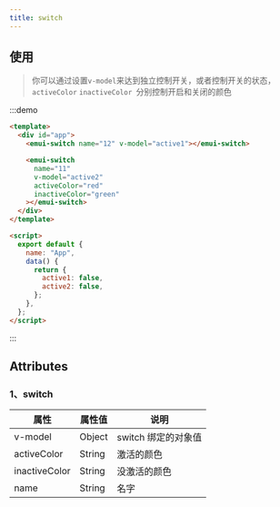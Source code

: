 ```yaml
---
title: switch
---
```


## 使用

> 你可以通过设置`v-model`来达到独立控制开关，或者控制开关的状态，` activeColor` `inactiveColor `分别控制开启和关闭的颜色

:::demo

```html
<template>
  <div id="app">
    <emui-switch name="12" v-model="active1"></emui-switch>

    <emui-switch
      name="11"
      v-model="active2"
      activeColor="red"
      inactiveColor="green"
    ></emui-switch>
  </div>
</template>

<script>
  export default {
    name: "App",
    data() {
      return {
        active1: false,
        active2: false,
      };
    },
  };
</script>
```

:::

## Attributes

### 1、switch

| 属性          | 属性值 | 说明                |
| ------------- | ------ | ------------------- |
| v-model       | Object | switch 绑定的对象值 |
| activeColor   | String | 激活的颜色          |
| inactiveColor | String | 没激活的颜色        |
| name          | String | 名字                |
